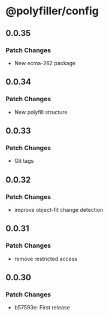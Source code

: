 # @polyfiller/config

## 0.0.35

### Patch Changes

- New ecma-262 package

## 0.0.34

### Patch Changes

- New polyfill structure

## 0.0.33

### Patch Changes

- Git tags

## 0.0.32

### Patch Changes

- improve object-fit change detection

## 0.0.31

### Patch Changes

- remove restricted access

## 0.0.30

### Patch Changes

- b57593e: First release
